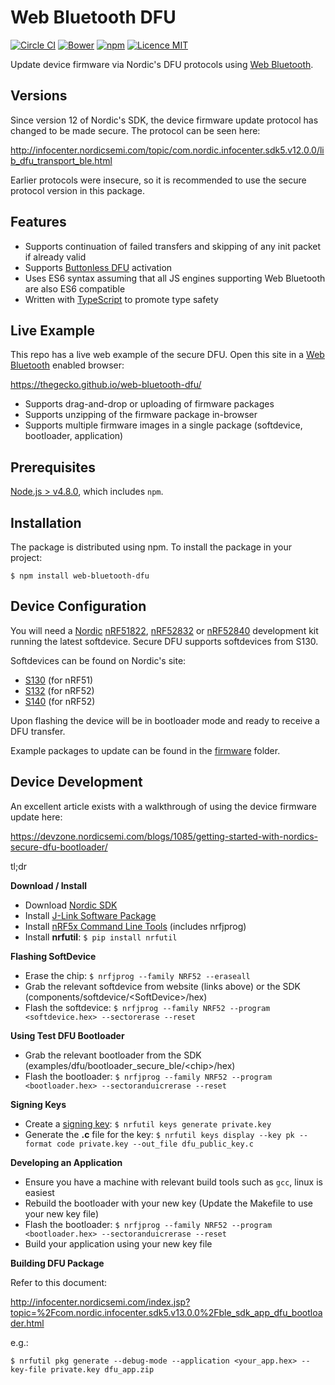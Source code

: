 # Web Bluetooth DFU

[![Circle CI](https://img.shields.io/circleci/project/thegecko/web-bluetooth-dfu.svg)](https://circleci.com/gh/thegecko/web-bluetooth-dfu)
[![Bower](https://img.shields.io/bower/v/web-bluetooth-dfu.svg)](http://bower.io/search/?q=web-bluetooth-dfu)
[![npm](https://img.shields.io/npm/dm/web-bluetooth-dfu.svg)](https://www.npmjs.com/package/web-bluetooth-dfu)
[![Licence MIT](https://img.shields.io/badge/licence-MIT-blue.svg)](http://opensource.org/licenses/MIT)

Update device firmware via Nordic's DFU protocols using [Web Bluetooth](https://webbluetoothcg.github.io/web-bluetooth/).

## Versions

Since version 12 of Nordic's SDK, the device firmware update protocol has changed to be made secure. The protocol can be seen here:

http://infocenter.nordicsemi.com/topic/com.nordic.infocenter.sdk5.v12.0.0/lib_dfu_transport_ble.html

Earlier protocols were insecure, so it is recommended to use the secure protocol version in this package.

## Features

 - Supports continuation of failed transfers and skipping of any init packet if already valid
 - Supports [Buttonless DFU](http://infocenter.nordicsemi.com/index.jsp?topic=%2Fcom.nordic.infocenter.sdk5.v13.0.0%2Fble_sdk_app_buttonless_dfu.html) activation
 - Uses ES6 syntax assuming that all JS engines supporting Web Bluetooth are also ES6 compatible
 - Written with [TypeScript](https://www.typescriptlang.org/) to promote type safety

## Live Example

This repo has a live web example of the secure DFU. Open this site in a [Web Bluetooth](https://webbluetoothcg.github.io/web-bluetooth/) enabled browser:

https://thegecko.github.io/web-bluetooth-dfu/

 - Supports drag-and-drop or uploading of firmware packages
 - Supports unzipping of the firmware package in-browser
 - Supports multiple firmware images in a single package (softdevice, bootloader, application)

## Prerequisites

[Node.js > v4.8.0](https://nodejs.org), which includes `npm`.

## Installation

The package is distributed using npm. To install the package in your project:

    $ npm install web-bluetooth-dfu

## Device Configuration

You will need a [Nordic](http://www.nordicsemi.com/) [nRF51822](http://www.nordicsemi.com/eng/Products/nRF51-DK), [nRF52832](http://www.nordicsemi.com/eng/Products/Bluetooth-low-energy/nRF52-DK) or [nRF52840](http://www.nordicsemi.com/eng/Products/nRF52840-Preview-DK) development kit running the latest softdevice. Secure DFU supports softdevices from S130.

Softdevices can be found on Nordic's site:

 - [S130](http://www.nordicsemi.com/eng/Products/S130-SoftDevice) (for nRF51)
 - [S132](http://www.nordicsemi.com/eng/Products/S132-SoftDevice) (for nRF52)
 - [S140](http://www.nordicsemi.com/eng/Products/S140-SoftDevice) (for nRF52)

Upon flashing the device will be in bootloader mode and ready to receive a DFU transfer.

Example packages to update can be found in the [firmware](https://github.com/thegecko/web-bluetooth-dfu/tree/master/firmware) folder.

## Device Development

An excellent article exists with a walkthrough of using the device firmware update here:

https://devzone.nordicsemi.com/blogs/1085/getting-started-with-nordics-secure-dfu-bootloader/

tl;dr

__Download / Install__
 - Download [Nordic SDK](https://developer.nordicsemi.com/nRF5_SDK/)
 - Install [J-Link Software Package](https://www.segger.com/downloads/jlink)
 - Install [nRF5x Command Line Tools](https://www.nordicsemi.com/eng/Products/nRF52840#Downloads) (includes nrfjprog)
 - Install __nrfutil__: `$ pip install nrfutil`

__Flashing SoftDevice__
 - Erase the chip: `$ nrfjprog --family NRF52 --eraseall`
 - Grab the relevant softdevice from website (links above) or the SDK (components/softdevice/\<SoftDevice\>/hex)
 - Flash the softdevice: `$ nrfjprog --family NRF52 --program <softdevice.hex> --sectorerase --reset`

__Using Test DFU Bootloader__
 - Grab the relevant bootloader from the SDK (examples/dfu/bootloader_secure_ble/\<chip\>/hex)
 - Flash the bootloader: `$ nrfjprog --family NRF52 --program <bootloader.hex> --sectoranduicrerase --reset`

__Signing Keys__
 - Create a [signing key](http://infocenter.nordicsemi.com/index.jsp?topic=%2Fcom.nordic.infocenter.sdk5.v13.0.0%2Fble_sdk_app_buttonless_dfu.html): `$ nrfutil keys generate private.key`
 - Generate the __.c__ file for the key: `$ nrfutil keys display --key pk --format code private.key --out_file dfu_public_key.c`

__Developing an Application__
 - Ensure you have a machine with relevant build tools such as `gcc`, linux is easiest
 - Rebuild the bootloader with your new key (Update the Makefile to use your new key file)
 - Flash the bootloader: `$ nrfjprog --family NRF52 --program <bootloader.hex> --sectoranduicrerase --reset`
 - Build your application using your new key file

__Building DFU Package__

Refer to this document:

http://infocenter.nordicsemi.com/index.jsp?topic=%2Fcom.nordic.infocenter.sdk5.v13.0.0%2Fble_sdk_app_dfu_bootloader.html

e.g.:

    $ nrfutil pkg generate --debug-mode --application <your_app.hex> --key-file private.key dfu_app.zip
